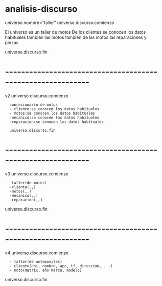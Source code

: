 # analisis-discurso
universo.nombre=”taller”
universo.discurso.comienzo

El universo es un taller de motos
De los clientes se conocen los datos habituales también las motos también de las motos las reparaciones y piezas

universo.discurso.fin
# -----------------------------------------------------------
v2
universo.discurso.comienzo

      concesionario de motos
      - cliente:se conocen los datos habituales
      - motos:se conocen los datos habituales
      -mecanico:se conocen los datos habituales
      -reparacion:se conocen los datos habituales
      
      universo.discurso.fin
# -----------------------------------------------------------
v3
universo.discurso.comienzo

      -taller(de motos)
      -cliente(,,)
      -motos(,,)
      -mecanico(,,)
      -reparacion(,,)
      
universo.discurso.fin
# -----------------------------------------------------------
v4
universo.discurso.comienzo

      - taller(de automoviles)
      - cliente(dni, nombre, ape, tf, direccion, ...)
      - moto(matric, año marca, modelo)

universo.discurso.fin
